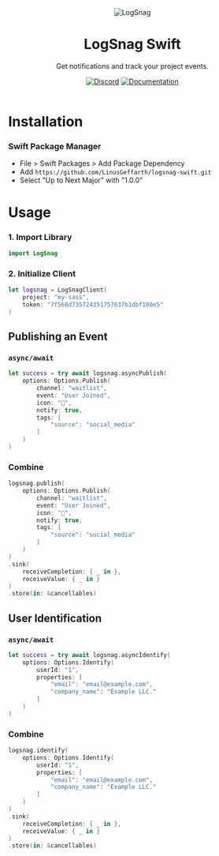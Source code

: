 <div align="center">
    <img src="https://logsnag.com/og-image.png" alt="LogSnag"/>
    <br>
    <h1>LogSnag Swift</h1>
    <p>Get notifications and track your project events.</p>
    <a href="https://discord.gg/dY3pRxgWua"><img src="https://img.shields.io/discord/922560704454750245?color=%237289DA&label=Discord" alt="Discord"></a>
    <a href="https://docs.logsnag.com"><img src="https://img.shields.io/badge/Docs-LogSnag" alt="Documentation"></a>
    <br>
    <br>
</div>


# Installation

### Swift Package Manager

- File > Swift Packages > Add Package Dependency
- Add `https://github.com/LinusGeffarth/logsnag-swift.git`
- Select "Up to Next Major" with "1.0.0"

# Usage

### 1. Import Library

```swift
import LogSnag
```

### 2. Initialize Client

```swift
let logsnag = LogSnagClient(
    project: "my-sass",
    token: "7f568d735724351757637b1dbf108e5"
)
```

## Publishing an Event

### `async/await`

```swift
let success = try await logsnag.asyncPublish(
    options: Options.Publish(
        channel: "waitlist",
        event: "User Joined",
        icon: "🎉",
        notify: true,
        tags: [
            "source": "social_media"
        ]
    )
)
```

### Combine

```swift
logsnag.publish(
    options: Options.Publish(
        channel: "waitlist",
        event: "User Joined",
        icon: "🎉",
        notify: true,
        tags: [
            "source": "social_media"
        ]
    )
)
.sink(
    receiveCompletion: { _ in },
    receiveValue: { _ in }
)
.store(in: &cancellables)
```

## User Identification

### `async/await`

```swift
let success = try await logsnag.asyncIdentify(
    options: Options.Identify(
        userId: "1",
        properties: [
            "email": "email@example.com",
            "company_name": "Example LLC."
        ]
    )
)
```

### Combine

```swift
logsnag.identify(
    options: Options.Identify(
        userId: "1",
        properties: [
            "email": "email@example.com",
            "company_name": "Example LLC."
        ]
    )
)
.sink(
    receiveCompletion: { _ in },
    receiveValue: { _ in }
)
.store(in: &cancellables)
```

